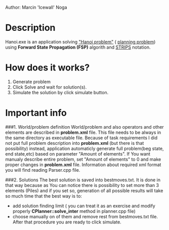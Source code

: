 Author: Marcin 'Icewall' Noga

Description
============
Hanoi.exe is an application solving ["Hanoi problem"](http://en.wikipedia.org/wiki/Hanoi_towers) ( [planning problem](http://en.wikipedia.org/wiki/Automated_planning_and_scheduling)) using **Forward State Propagation (FSP)** algorith
and [STRIPS](http://en.wikipedia.org/wiki/STRIPS) notation.

How does it works?
===================
1. Generate problem
2. Click Solve and wait for solution(s).
3. Simulate the solution by click simulate button.

Important info
===============
###1. World/problem definition
World/problem and also operators and other elements are described in **problem.xml** file. This file needs to be always in the same directory as executable file.
Because of task requirements I did not put full problem description into **problem.xml** (but there is that possibility) instead, application automaticly generate full problem(beg state, end state,etc)
based on parameter "Amount of elements". If You want manualy describe entire problem, set "Amount of elements" to 0 and make proper changes in **problem.xml** file.
Information about required xml format you will find reading Parser.cpp file.

###2. Solutions
The best solution is saved into bestmoves.txt. It is done in that way because as You can notice there is possibility to set more than 3 elements (Piles) and if you set so,
generation of all possible results will take so much time that the best way is to:
- add solution finding limit ( you can treat it as an exercise and modify properly **CPlanner::solve_inter** method in planner.cpp file)
- choose manually on of them and remove rest from bestmoves.txt file.
After that procedure you are ready to click simulate.

